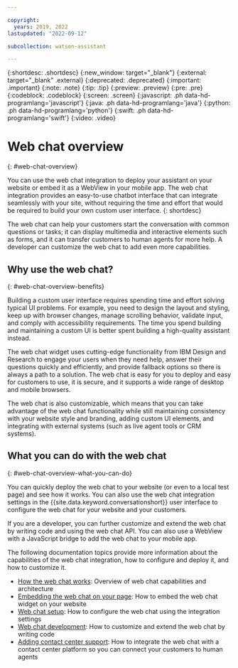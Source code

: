 ```yaml
---

copyright:
  years: 2019, 2022
lastupdated: "2022-09-12"

subcollection: watson-assistant

---
```


{:shortdesc: .shortdesc}
{:new_window: target="_blank"}
{:external: target="_blank" .external}
{:deprecated: .deprecated}
{:important: .important}
{:note: .note}
{:tip: .tip}
{:preview: .preview}
{:pre: .pre}
{:codeblock: .codeblock}
{:screen: .screen}
{:javascript: .ph data-hd-programlang='javascript'}
{:java: .ph data-hd-programlang='java'}
{:python: .ph data-hd-programlang='python'}
{:swift: .ph data-hd-programlang='swift'}
{:video: .video}



# Web chat overview
{: #web-chat-overview}

You can use the web chat integration to deploy your assistant on your website or embed it as a WebView in your mobile app. The web chat integration provides an easy-to-use chatbot interface that can integrate seamlessly with your site, without requiring the time and effort that would be required to build your own custom user interface.
{: shortdesc}

The web chat can help your customers start the conversation with common questions or tasks; it can display multimedia and interactive elements such as forms, and it can transfer customers to human agents for more help. A developer can customize the web chat to add even more capabilities.

## Why use the web chat?
{: #web-chat-overview-benefits}

Building a custom user interface requires spending time and effort solving typical UI problems. For example, you need to design the layout and styling, keep up with browser changes, manage scrolling behavior, validate input, and comply with accessibility requirements. The time you spend building and maintaining a custom UI is better spent building a high-quality assistant instead.

The web chat widget uses cutting-edge functionality from IBM Design and Research to engage your users when they need help, answer their questions quickly and efficiently, and provide fallback options so there is always a path to a solution. The web chat is easy for you to deploy and easy for customers to use, it is secure, and it supports a wide range of desktop and mobile browsers.

The web chat is also customizable, which means that you can take advantage of the web chat functionality while still maintaining consistency with your website style and branding, adding custom UI elements, and integrating with external systems (such as live agent tools or CRM systems).

## What you can do with the web chat
{: #web-chat-overview-what-you-can-do}

You can quickly deploy the web chat to your website (or even to a local test page) and see how it works. You can also use the web chat integration settings in the {{site.data.keyword.conversationshort}} user interface to configure the web chat for your website and your customers.

If you are a developer, you can further customize and extend the web chat by writing code and using the web chat API. You can also use a WebView with a JavaScript bridge to add the web chat to your mobile app.

The following documentation topics provide more information about the capabilities of the web chat integration, how to configure and deploy it, and how to customize it.

- [How the web chat works](/docs/watson-assistant?topic=watson-assistant-web-chat-architecture): Overview of web chat capabilities and architecture
- [Embedding the web chat on your page](/docs/watson-assistant?topic=watson-assistant-deploy-web-chat): How to embed the web chat widget on your website
- [Web chat setup](/docs/watson-assistant?topic=watson-assistant-web-chat-config): How to configure the web chat using the integration settings
- [Web chat development](/docs/watson-assistant?topic=watson-assistant-web-chat-config): How to customize and extend the web chat by writing code
- [Adding contact center support](/docs/watson-assistant?topic=watson-assistant-deploy-web-chat-haa): How to integrate the web chat with a contact center platform so you can connect your customers to human agents

